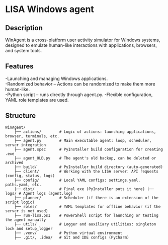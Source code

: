 # LISA Windows agent

## Description

WinAgent is a cross-platform user activity simulator for Windows systems, designed to emulate human-like interactions
with applications, browsers, and system tools.

## Features

-Launching and managing Windows applications.  
-Randomized behavior – Actions can be randomized to make them more human-like.  
-Python script – runs directly through agent.py.
-Flexible configuration, YAML role templates are used.

## Structure

    WinAgent/
        ├── actions/        # Logic of actions: launching applications, browser, terminals, etc.
        ├── agent.py        # Main executable agent: loop, scheduler, server integration
        ├── agent.spec      # PyInstaller build configuration for creating .exe
        ├── agent_OLD.py    # The agent's old backup, can be deleted or archived
        ├── build/          # PyInstaller build directory (auto-generated)
        ├── client/         # Working with the LISA server: API requests (config, status, logs)
        ├── config/         # Local YAML configs: settings.yaml, paths.yaml, etc.
        ├── dist/           # Final exe (PyInstaller puts it here) ├── logs/ # Agent logs (agent.log)
        ├── planner/        # Scheduler (if there is an extension of the script logic)
        ├── roles/          # YAML templates for offline behavior (if the server is not used)
        ├── run-lisa.ps1    # PowerShell script for launching or testing the agent manually
        ├── utils/          # Logger and auxiliary utilities: singleton lock and setup_logger
        ├── .venv/          # Python virtual environment
        ├── .git/, .idea/   # Git and IDE configs (PyCharm)


